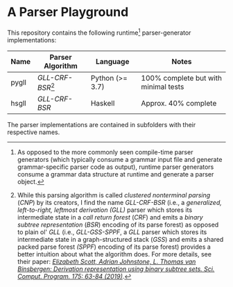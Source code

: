 # A Parser Playground

This repository contains the following runtime[^1] parser-generator implementations:

| Name   | Parser Algorithm  | Language        | Notes                                |
| ----   | ----------------  | --------        | -----                                |
| pygll  | _GLL-CRF-BSR_[^2] | Python (>= 3.7) | 100% complete but with minimal tests |
| hsgll  | _GLL-CRF-BSR_     | Haskell         | Approx. 40% complete                 |

The parser implementations are contained in subfolders with their respective names.

[^1]: As opposed to the more commonly seen compile-time parser generators (which typically consume a grammar input file and generate grammar-specific parser code as output), runtime parser generators consume a grammar data structure at runtime and generate a parser object.

[^2]: While this parsing algorithm is called _clustered nonterminal parsing_ (_CNP_) by its creators, I find the name _GLL-CRF-BSR_ (i.e., a _generalized, left-to-right, leftmost derivation_ _(GLL)_ parser which stores its intermediate state in a _call return forest_ (_CRF_) and emits a _binary subtree representation_ (_BSR_) encoding of its parse forest) as opposed to plain ol' _GLL_ (i.e., _GLL-GSS-SPPF_, a _GLL_ parser which stores its intermediate state in a graph-structured stack (_GSS_) and emits a shared packed parse forest _(SPPF_) encoding of its parse forest) provides a better intuition about what the algorithm does.
For more details, see their paper: [_Elizabeth Scott, Adrian Johnstone, L. Thomas van Binsbergen: Derivation representation using binary subtree sets. Sci. Comput. Program. 175: 63-84 (2019)_](https://doi.org/10.1016/j.scico.2019.01.008).
